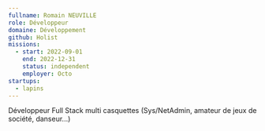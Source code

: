 ```yaml
---
fullname: Romain NEUVILLE
role: Développeur
domaine: Développement
github: Holist
missions:
  - start: 2022-09-01
    end: 2022-12-31
    status: independent
    employer: Octo
startups:
  - lapins
---
```


Développeur Full Stack multi casquettes (Sys/NetAdmin, amateur de jeux de société, danseur...)
